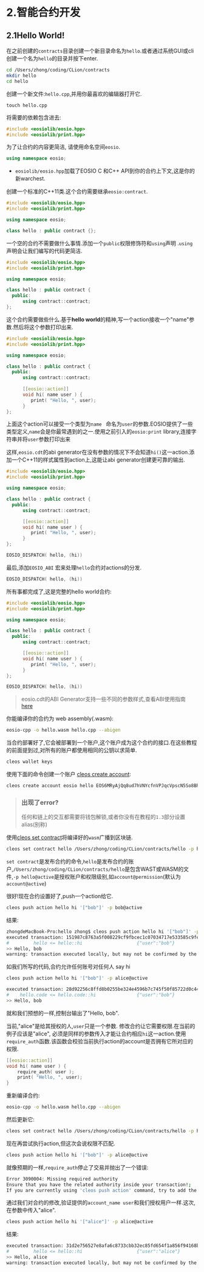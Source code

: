 # 2.智能合约开发

## 2.1Hello World!

在之前创建的`contracts`目录创建一个新目录命名为`hello`.或者通过系统GUI或cli创建一个名为`hello`的目录并按下enter.

```bash
cd /Users/zhong/coding/CLion/contracts
mkdir hello
cd hello
```

创建一个新文件:`hello.cpp`,并用你最喜欢的编辑器打开它.

```shell
touch hello.cpp
```

将需要的依赖包含进去:

```c++
#include <eosiolib/eosio.hpp>
#include <eosiolib/print.hpp>
```

为了让合约的内容更简洁, 请使用命名空间`eosio`.

```c++
using namespace eosio;
```

* `eosiolib/eosio.hpp`加载了EOSIO C 和C++ API到你的合约上下文,这是你的新warchest.



创建一个标准的C++11类.这个合约需要继承`eosio:contract`.

```c++
#include <eosiolib/eosio.hpp>
#include <eosiolib/print.hpp>

using namespace eosio;

class hello : public contract {};
```

一个空的合约不需要做什么事情.添加一个`public`权限修饰符和`using`声明 .`using`声明会让我们编写的代码更简洁.

```c++
#include <eosiolib/eosio.hpp>
#include <eosiolib/print.hpp>

using namespace eosio;

class hello : public contract {
  public:
      using contract::contract;
};
```

这个合约需要做些什么.基于**hello world**的精神,写一个action接收一个"name"参数.然后将这个参数打印出来.

```c++
#include <eosiolib/eosio.hpp>
#include <eosiolib/print.hpp>

using namespace eosio;

class hello : public contract {
  public:
      using contract::contract;
  
      [[eosio::action]]
      void hi( name user ) {
         print( "Hello, ", user);
      }
};
```

上面这个action可以接受一个类型为`name ` 命名为`user`的参数.EOSIO提供了一些类型定义,`name`会是你最常遇到的之一.使用之前引入的`eosio:print` library,连接字符串并将`user`参数打印出来

这样,`eosio.cdt`的abi generator在没有参数的情况下不会知道`hi()`这一action.添加一个C++11的样式属性到action上,这能让abi generator创建更可靠的输出.

```c++
#include <eosiolib/eosio.hpp>
#include <eosiolib/print.hpp>

using namespace eosio;

class hello : public contract {
  public:
      using contract::contract;

      [[eosio::action]]
      void hi( name user ) {
         print( "Hello, ", user);
      }
};

EOSIO_DISPATCH( hello, (hi))
```

最后,添加`EOSIO_ABI` 宏来处理`hello`合约对actions的分发.

```c++
EOSIO_DISPATCH( hello, (hi))
```

所有事都完成了,这是完整的hello world合约:

```c++
#include <eosiolib/eosio.hpp>
#include <eosiolib/print.hpp>

using namespace eosio;

class hello : public contract {
  public:
      using contract::contract;

      [[eosio::action]]
      void hi( name user ) {
         print( "Hello, ", user);
      }
};

EOSIO_DISPATCH( hello, (hi))
```

> eosio.cdt的ABI Generator支持一些不同的参数样式,查看ABI使用指南 [here](https://github.com/EOSIO/eosio.cdt#difference-from-old-abi-generator)

你能编译你的合约为 web assembly(.wasm):

```bash
eosio-cpp -o hello.wasm hello.cpp --abigen
```

当合约部署好了,它会被部署到一个账户,这个账户成为这个合约的接口.在这些教程的前面提到过,对所有的账户都使用相同的公钥以求简单.

```bash
cleos wallet keys
```

使用下面的命令创建一个账户 [cleos create account](https://developers.eos.io/eosio-home/docs/your-first-contract):

```bash
cleos create account eosio hello EOS6MRyAjQq8ud7hVNYcfnVPJqcVpscN5So8BhtHuGYqET5GDW5CV -p eosio@active
```

> ### 出现了error?
>
> 任何和链上的交互都需要将钱包解锁,或者你没有在教程的`1.3`部分设置alias(别称)

使用[cleos set contract](https://developers.eos.io/eosio-cleos/reference#cleos-set-contract)将编译好的`wasm`广播到区块链.

```bash
cleos set contract hello /Users/zhong/coding/CLion/contracts/hello -p hello@active
```

`set contract`是发布合约的命令,`hello`是发布合约的账户,`/Users/zhong/coding/CLion/contracts/hello`是包含WAST或WASM的文件,`-p hello@active`是授权账户和权限级别,如`account@permission`(默认为`account@active`)



很好!现在合约设置好了,push一个action给它.

```bash
cleos push action hello hi '["bob"]' -p bob@active
```

结果:

```bash
zhongdeMacBook-Pro:hello zhong$ cleos push action hello hi '["bob"]' -p bob@active
executed transaction: 151987c8763a5f008229cf9fbcec1c07034717e533585c9fe33658bddc87db04  104 bytes  418 us
#         hello <= hello::hi                    {"user":"bob"}
>> Hello, bob
warning: transaction executed locally, but may not be confirmed by the network yet    ] 

```

如我们所写的代码,合约允许任何账号对任何人 say hi

```bash
cleos push action hello hi '["bob"]' -p alice@active
```

```bash
executed transaction: 28d92256c8ffd8b0255be324e4596b7c745f50f85722d0c4400471bc184b9a16  244 bytes  1000 cycles
#    hello.code <= hello.code::hi               {"user":"bob"}
>> Hello, bob
```

就和我们预想的一样,控制台输出了"Hello, bob".

当前,"alice"是给其授权的人,`user`只是一个参数. 修改合约让它需要权限.在当前的例子应该是"alice", 必须是同样的参数传入才能让合约相应`hi`这一action.使用`require_auth`函数.该函数会校验当前执行action的account是否拥有它所对应的权限.

```c++
[[eosio::action]]
void hi( name user ) {
    require_auth( user );
    print( "Hello, ", user);
}
```



重新编译合约:

```bash
eosio-cpp -o hello.wasm hello.cpp --abigen
```

然后更新它:

```bash
cleos set contract hello /Users/zhong/coding/CLion/contracts/hello -p hello@active
```

现在再尝试执行action,但这次会说权限不匹配.

```bash
cleos push action hello hi '["bob"]' -p alice@active
```

就像预期的一样,`require_auth`停止了交易并抛出了一个错误:

```bash
Error 3090004: Missing required authority
Ensure that you have the related authority inside your transaction!;
If you are currently using 'cleos push action' command, try to add the [relevant](**http://google.com**) authority using -p option.
```

通过我们对合约的修改,验证提供的`account_name user`和我们授权用户一样.这次,在参数中传入"alice".

```bash
cleos push action hello hi '["alice"]' -p alice@active
```

结果:

```bash
executed transaction: 31d2e756527e8afa6c8733cbb32ec85fd654f1a856f94168b8176b865e447b57  104 bytes  248 us
#         hello <= hello::hi                    {"user":"alice"}
>> Hello, alice
warning: transaction executed locally, but may not be confirmed by the network yet    ] 

```



